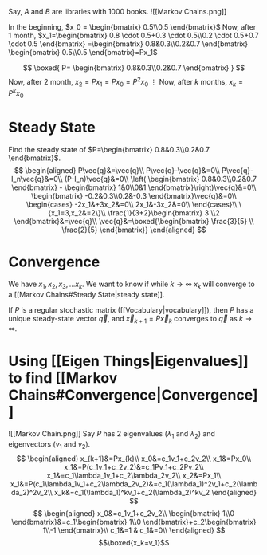 Say, $A$ and $B$ are libraries with $1000$ books. 
![[Markov Chains.png]]

In the beginning, $x_0 = \begin{bmatrix} 0.5\\0.5 \end{bmatrix}$
Now, after $1$ month, $x_1=\begin{bmatrix} 0.8 \cdot 0.5+0.3 \cdot 0.5\\0.2 \cdot 0.5+0.7 \cdot 0.5 \end{bmatrix} =\begin{bmatrix} 0.8&0.3\\0.2&0.7  \end{bmatrix} \begin{bmatrix} 0.5\\0.5 \end{bmatrix}=Px_1$

$$
\boxed{
P=
\begin{bmatrix} 0.8&0.3\\0.2&0.7  \end{bmatrix}
}
$$
Now, after $2$ month, $x_2=Px_1= Px_0 = P^2x_0$
$\vdots$
Now, after $k$ months, $x_k=P^kx_0$

# Steady State
Find the steady state of $P=\begin{bmatrix} 0.8&0.3\\0.2&0.7  \end{bmatrix}$.
$$
\begin{aligned}
P\vec{q}&=\vec{q}\\
P\vec{q}-\vec{q}&=0\\
P\vec{q}-I_n\vec{q}&=0\\
(P-I_n)\vec{q}&=0\\
\left( \begin{bmatrix} 0.8&0.3\\0.2&0.7  \end{bmatrix} - \begin{bmatrix} 1&0\\0&1  \end{bmatrix}\right)\vec{q}&=0\\
\begin{bmatrix} -0.2&0.3\\0.2&-0.3  \end{bmatrix}\vec{q}&=0\\
\begin{cases}
-2x_1&+3x_2&=0\\
2x_1&-3x_2&=0\\
\end{cases}\\
\{x_1=3,x_2&=2\}\\
\frac{1}{3+2}\begin{bmatrix} 3 \\2 \end{bmatrix}&=\vec{q}\\
\vec{q}&=\boxed{\begin{bmatrix} \frac{3}{5} \\ \frac{2}{5} \end{bmatrix}}
\end{aligned}
$$
# Convergence
We have $x_1, x_2,x_3,\dots x_k$. We want to know if while $k \rightarrow \infty$ $x_k$ will converge to a [[Markov Chains#Steady State|steady state]].

If $P$ is a regular stochastic matrix ([[Vocabulary|vocabulary]]), then $P$ has a unique steady-state vector $\vec{q}$, and $\vec{x}_{k+1}=P\vec{x}_k$ converges to $\vec{q}$ as $k \rightarrow \infty$.

# Using [[Eigen Things|Eigenvalues]] to find [[Markov Chains#Convergence|Convergence]]
![[Markov Chain.png]]
Say $P$ has 2 eigenvalues ($\lambda_1 \text{ and } \lambda_2$) and eigenvectors ($v_1 \text{ and } v_2$).
$$
\begin{aligned}
x_{k+1}&=Px_{k}\\
x_0&=c_1v_1+c_2v_2\\
x_1&=Px_0\\
x_1&=P(c_1v_1+c_2v_2)&=c_1Pv_1+c_2Pv_2\\
x_1&=c_1\lambda_1v_1+c_2\lambda_2v_2\\
x_2&=Px_1\\
x_1&=P(c_1\lambda_1v_1+c_2\lambda_2v_2)&=c_1(\lambda_1)^2v_1+c_2(\lambda_2)^2v_2\\
x_k&=c_1(\lambda_1)^kv_1+c_2(\lambda_2)^kv_2
\end{aligned}
$$
$$
\begin{aligned}
x_0&=c_1v_1+c_2v_2\\
\begin{bmatrix}
1\\0
\end{bmatrix}&=c_1\begin{bmatrix}
1\\0
\end{bmatrix}+c_2\begin{bmatrix}
1\\-1
\end{bmatrix}\\
c_1&=1 & c_1&=0\\
\end{aligned}
$$
$$\boxed{x_k=v_1}$$


